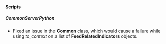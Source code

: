 
#### Scripts
##### CommonServerPython
- Fixed an issue in the **Common** class, which would cause a failure while using *to_context* on a list of **FeedRelatedIndicators** objects.
